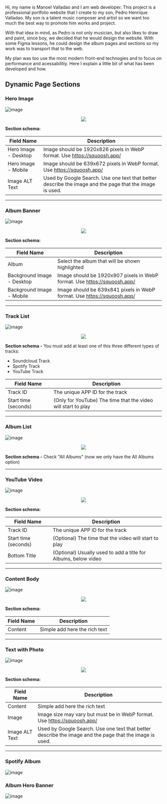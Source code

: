 Hi, my name is Manoel Valladao and I am web developer. This project is a professional portfolio website that I create to my son, Pedro Henrique Valladao. My son is a talent music composer and artist so we want too much the best way to promote him works and project.

With that idea in mind, as Pedro is not only musician, but also likes to draw and paint, since boy, we decided that he would design the website. With some Figma lessons, he could design the album pages and sections so my work was to transport that to the web.

My plan was too use the most modern front-end technogies and to focus on performance and acessabilitiy. Here I explain a little bit of what has been developed and how.

## Dynamic Page Sections

### Hero Image

![image](https://user-images.githubusercontent.com/527135/224485024-7848baf9-fdde-4eb6-8363-c4c3e68368e4.png)

<p align="center">
  <img src="https://user-images.githubusercontent.com/527135/224550432-6935bb53-8255-4993-a33c-a9b95a3ba277.png"
</p>

**Section schema:**

| Field Name           | Description                                                                                             |
| -------------------- | ------------------------------------------------------------------------------------------------------- |
| Hero Image - Desktop | Image should be 1920x826 pixels in WebP format. Use https://squoosh.app/                                |
| Hero Image - Mobile  | Image should be 639x672 pixels in WebP format. Use https://squoosh.app/                                 |
| Image ALT Text       | Used by Google Search. Use one text that better describe the image and the page that the image is used. |

---

### Album Banner

![image](https://user-images.githubusercontent.com/527135/224485147-ac0b1c50-3cd7-4a48-94d8-51a2677106a9.png)

<p align="center">
  <img src="https://user-images.githubusercontent.com/527135/224855565-dbb4d1c6-ff72-499b-bb53-c0021d405254.png"
</p>

**Section schema:**

| Field Name                 | Description                                                              |
| -------------------------- | ------------------------------------------------------------------------ |
| Album                      | Select the album that will be shown highlighted                          |
| Background Image - Desktop | Image should be 1920x907 pixels in WebP format. Use https://squoosh.app/ |
| Background Image - Mobile  | Image should be 639x841 pixels in WebP format. Use https://squoosh.app/  |

---

### Track List

![image](https://user-images.githubusercontent.com/527135/224485227-b89e0827-26db-440b-9ac9-38964864cc56.png)

<p align="center">
  <img src="https://user-images.githubusercontent.com/527135/224860400-02f5c694-b09b-47a1-b91f-db3a31973e26.png"
</p>

**Section schema -** You must add at least one of this three different types of tracks:

- Soundcloud Track
- Spotify Track
- YouTube Track

| Field Name           | Description                                                   |
| -------------------- | ------------------------------------------------------------- |
| Track ID             | The unique APP ID for the track                               |
| Start time (seconds) | (Only for YouTube) The time that the video will start to play |

---

### Album List

![image](https://user-images.githubusercontent.com/527135/224485272-dca878ba-c429-4913-ad87-61f16e35b4e0.png)

<p align="center">
  <img src="https://user-images.githubusercontent.com/527135/225770228-624bc8bf-0d51-4286-a854-eb28e066d53d.png"
</p>

**Section schema -** Check "All Albums" (now we only have the All Albums option)

---

### YouTube Video

![image](https://user-images.githubusercontent.com/527135/224543843-d72d5531-bd85-48e6-b336-f6e5decb07df.png)

<p align="center">
  <img src="https://user-images.githubusercontent.com/527135/226568312-bbcb23b9-385c-43a5-b408-11b76815cbcb.png"
</p>

**Section schema:**

| Field Name           | Description                                                    |
| -------------------- | -------------------------------------------------------------- |
| Track ID             | The unique APP ID for the track                                |
| Start time (seconds) | (Optional) The time that the video will start to play          |
| Bottom Title         | (Optional) Usually used to add a title for Albums, below video |

---

### Content Body

![image](https://user-images.githubusercontent.com/527135/224543963-b7eca12a-622d-4f0a-83e9-113ba3f273fe.png)

<p align="center">
  <img src="https://user-images.githubusercontent.com/527135/226585141-6f3a307f-257c-477e-afa1-a6c752759cf3.png"
</p>

  **Section schema:**

| Field Name | Description                   |
| -----------| ----------------------------- |
| Content    | Simple add here the rich text |

---

### Text with Photo

![image](https://user-images.githubusercontent.com/527135/224544012-a137adaa-b35f-44ae-9569-f670ed0d3da6.png)

<p align="center">
  <img src="https://user-images.githubusercontent.com/527135/226587722-fede67d9-8e99-46e7-a90b-5e3fe7cdfdac.png"
</p>

  **Section schema:**

| Field Name     | Description                                                                                             |
| ---------------| ------------------------------------------------------------------------------------------------------- |
| Content        | Simple add here the rich text                                                                           |
| Image          | Image size may vary but must be in WebP format. Use https://squoosh.app/                                |
| Image ALT Text | Used by Google Search. Use one text that better describe the image and the page that the image is used. |

---

### Spotify Album

![image](https://user-images.githubusercontent.com/527135/224544040-ffa4a7d8-6635-481c-b941-1c6936e0f458.png)

### Album Hero Banner

![image](https://user-images.githubusercontent.com/527135/224544087-e54c432e-f8ac-497d-9740-546eebb40eea.png)
